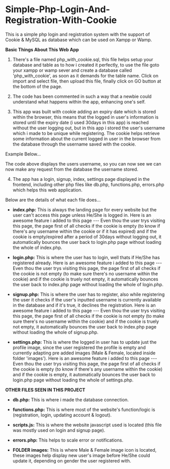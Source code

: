 # Simple-Php-Login-And-Registration-With-Cookie

This is a simple php login and registration system with the support of Cookie & MySQL as database which can be used on Xampp or Wamp.

**Basic Things About This Web App**

1. There's a file named php_with_cookie.sql, this file helps setup your database and table as to how i created it perfectly, to use the file goto your xampp or wamp sever and create a database called 'php_with_cookie', as soon as it demands for the table name. Click on import and select file, then upload this file, finally click on GO button at the bottom of the page. 


2. The code has been commented in such a way that a newbie could understand what happens within the app, enhancing one's self.


3. This app was built with cookie adding an expiry date which is stored within the browser, this means that the logged in user's information is stored until the expiry date (i used 30days in this app) is reached without the user logging out, but in this app i stored the user's username which i made to be unique while registering. The cookie helps retrieve some information about the current logged in user in the browser from the database through the username saved with the cookie.

Example Below...

<?php echo $_COOKIE['username']; ?>

The code above displays the users username, so you can now see we can now make any request from the database the username stored.

4. The app has a login, signup, index, settings page displayed in the frontend, including other php files like db.php, functions.php, errors.php which helps this web application.

Below are the details of what each file does...

- **index.php:** This is always the landing page for every website but the user can't access this page unless He/She is logged in. Here is an awesome feature i added to this page --- Even thou the user trys visiting this page, the page first of all checks if the cookie is empty (to know if there's any username within the cookie or if it has expired) and if the cookie is empty/expired after a period of 30days without logging out, it automatically bounces the user back to login.php page without loading the whole of index.php.

- **login.php:** This is where the user has to login, well thats if He/She has registered already. Here is an awesome feature i added to this page --- Even thou the user trys visiting this page, the page first of all checks if the cookie is not empty (to make sure there's no username within the cookie) and if the cookie is truely not empty, it automatically bounces the user back to index.php page without loading the whole of login.php.

- **signup.php:** This is where the user has to register, also while registering the user it checks if the user's inputted username is currently available in the database and if it's true, it declines the registration. Here is an awesome feature i added to this page --- Even thou the user trys visiting this page, the page first of all checks if the cookie is not empty (to make sure there's no username within the cookie) and if the cookie is truely not empty, it automatically bounces the user back to index.php page without loading the whole of signup.php.

- **settings.php:** This is where the logged in user has to update just the profile image, since the user registered the profile is empty and currently adapting pre added images (Male & Female, located inside folder 'images'). Here is an awesome feature i added to this page --- Even thou the user trys visiting this page, the page first of all checks if the cookie is empty (to know if there's any username within the cookie) and if the cookie is empty, it automatically bounces the user back to login.php page without loading the whole of settings.php.

**OTHER FILES SEEN IN THIS PROJECT**

- **db.php:** This is where i made the database connection.

- **functions.php:** This is where most of the website's function/logic is (registration, login, updating account & logout).

- **scripts.js:** This is where the website javascript used is located (this file was mostly used on login and signup page).

- **errors.php:** This helps to scale error or notifications.

- **FOLDER images:** This is where Male & Female image icon is located, these images help display new user's image before He/She could update it, depending on gender the user registered with.
